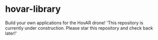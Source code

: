 # hovar-library
Build your own applications for the HovAR drone!
'This repository is currently under construction. Please star this repository and check back later!'
